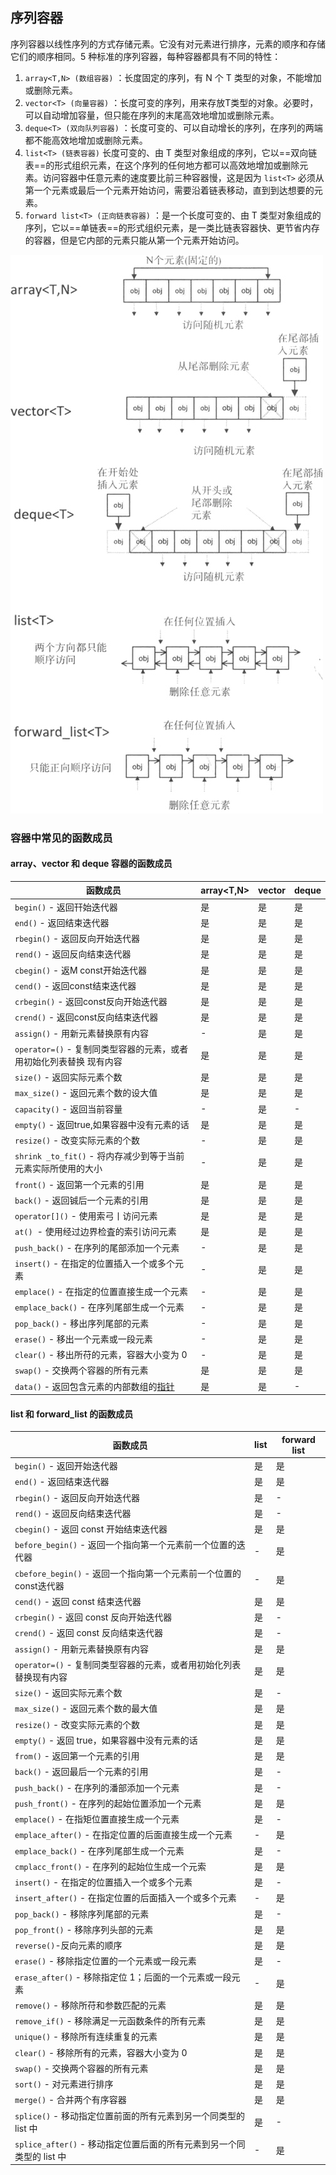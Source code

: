 ## 序列容器

序列容器以线性序列的方式存储元素。它没有对元素进行排序，元素的顺序和存储它们的顺序相同。5 种标准的序列容器，每种容器都具有不同的特性：

1. `array<T,N> (数组容器)` ：长度固定的序列，有 N 个 T 类型的对象，不能增加或删除元素。
2. `vector<T> (向量容器)` ：长度可变的序列，用来存放T类型的对象。必要时，可以自动增加容量，但只能在序列的末尾高效地增加或删除元素。
3. `deque<T> (双向队列容器)` ：长度可变的、可以自动增长的序列，在序列的两端都不能高效地增加或删除元素。
4. `list<T> (链表容器)` 长度可变的、由 T 类型对象组成的序列，它以==双向链表==的形式组织元素，在这个序列的任何地方都可以高效地增加或删除元素。访问容器中任意元素的速度要比前三种容器慢，这是因为 `list<T>` 必须从第一个元素或最后一个元素开始访问，需要沿着链表移动，直到到达想要的元素。
5. `forward list<T> (正向链表容器)` ：是一个长度可变的、由 T 类型对象组成的序列，它以==单链表==的形式组织元素，是一类比链表容器快、更节省内存的容器，但是它内部的元素只能从第一个元素开始访问。

![img](序列容器.assets/2-1P911110REB.jpg)

### 容器中常见的函数成员

#### array、vector 和 deque 容器的函数成员

| 函数成员                                                     | array<T,N> | vector<T> | deque<T> |
| ------------------------------------------------------------ | ---------- | --------- | -------- |
| `begin()` - 返回幵始迭代器                                   | 是         | 是        | 是       |
| `end()` - 返回结束迭代器                                     | 是         | 是        | 是       |
| `rbegin()` - 返回反向开始迭代器                              | 是         | 是        | 是       |
| `rend()` - 返回反向结束迭代器                                | 是         | 是        | 是       |
| `cbegin()` - 返M const开始迭代器                             | 是         | 是        | 是       |
| `cend()` - 返回const结束迭代器                               | 是         | 是        | 是       |
| `crbegin()` - 返回const反向开始迭代器                        | 是         | 是        | 是       |
| `crend()` - 返回const反向结束迭代器                          | 是         | 是        | 是       |
| `assign()` - 用新元素替换原有内容                            | -          | 是        | 是       |
| `operator=()` - 复制同类型容器的元素，或者用初始化列表替换 现有内容 | 是         | 是        | 是       |
| `size()` - 返回实际元素个数                                  | 是         | 是        | 是       |
| `max_size()` - 返回元素个数的设大值                          | 是         | 是        | 是       |
| `capacity()` - 返回当前容量                                  | -          | 是        | -        |
| `empty()` - 返回true,如果容器中没有元素的话                  | 是         | 是        | 是       |
| `resize()` - 改变实际元素的个数                              | -          | 是        | 是       |
| `shrink _to_fit()` - 将内存减少到等于当前元素实际所使用的大小 | -          | 是        | 是       |
| `front()` - 返回第一个元素的引用                             | 是         | 是        | 是       |
| `back()` - 返回铖后一个元素的引用                            | 是         | 是        | 是       |
| `operator[]()` - 使用索弓丨访问元素                          | 是         | 是        | 是       |
| `at() `- 使用经过边界检査的索引访问元素                      | 是         | 是        | 是       |
| `push_back()` - 在序列的尾部添加一个元素                     | -          | 是        | 是       |
| `insert()` - 在指定的位置插入一个或多个元素                  | -          | 是        | 是       |
| `emplace()` - 在指定的位置直接生成一个元素                   | -          | 是        | 是       |
| `emplace_back()` - 在序列尾部生成一个元素                    | -          | 是        | 是       |
| `pop_back()` - 移出序列尾部的元素                            | -          | 是        | 是       |
| `erase()` - 移出一个元素或一段元素                           | -          | 是        | 是       |
| `clear()` - 移出所苻的元素，容器大小变为 0                   | -          | 是        | 是       |
| `swap()` - 交换两个容器的所有元素                            | 是         | 是        | 是       |
| `data()` - 返回包含元素的内部数组的[指针](https://docs.oldtimes.me/c.biancheng.net/c/80/index.html) | 是         | 是        | -        |

#### list 和 forward_list 的函数成员

| 函数成员                                                     | list<T> | forward list<T> |
| ------------------------------------------------------------ | ------- | --------------- |
| `begin()` - 返回开始迭代器                                   | 是      | 是              |
| `end()` - 返回结束迭代器                                     | 是      | 是              |
| `rbegin()` - 返回反向开始迭代器                              | 是      | -               |
| `rend()` - 返回反向结束迭代器                                | 是      | -               |
| `cbegin()` - 返回 const 开始结束迭代器                       | 是      | 是              |
| `before_begin()` - 返回一个指向第一个元素前一个位置的迭代器  | -       | 是              |
| `cbefore_begin()` - 返回一个指向第一个元素前一个位置的const迭代器 | -       | 是              |
| `cend()` - 返回 const 结束迭代器                             | 是      | 是              |
| `crbegin()` - 返回 const 反向开始迭代器                      | 是      | -               |
| `crend()` - 返回 const 反向结束迭代器                        | 是      | -               |
| `assign()` - 用新元素替换原有内容                            | 是      | 是              |
| `operator=()` - 复制同类型容器的元素，或者用初始化列表替换现有内容 | 是      | 是              |
| `size()` - 返回实际元素个数                                  | 是      | -               |
| `max_size()` - 返回元素个数的最大值                          | 是      | 是              |
| `resize()` - 改变实际元素的个数                              | 是      | 是              |
| `empty()` - 返回 true，如果容器中没有元素的话                | 是      | 是              |
| `from()` - 返回第一个元素的引用                              | 是      | 是              |
| `back()` - 返回最后一个元素的引用                            | 是      | -               |
| `push_back()` - 在序列的潘部添加一个元素                     | 是      | -               |
| `push_front()` - 在序列的起始位置添加一个元素                | 是      | 是              |
| `emplace()` - 在指矩位置直接生成一个元素                     | 是      | -               |
| `emplace_after()` - 在指定位置的后面直接生成一个元素         | -       | 是              |
| `emplace_back()` - 在序列尾部生成一个元素                    | 是      | -               |
| `cmplacc_front()` - 在序列的起始位生成一个元索               | 是      | 是              |
| `insert()` - 在指定的位置插入一个或多个元素                  | 是      | -               |
| `insert_after()` - 在指定位置的后面插入一个或多个元素        | -       | 是              |
| `pop_back()` - 移除序列尾部的元素                            | 是      | -               |
| `pop_front()` - 移除序列头部的元素                           | 是      | 是              |
| `reverse()`-反向元素的顺序                                   | 是      | 是              |
| `erase()` - 移除指定位置的一个元素或一段元素                 | 是      | -               |
| `erase_after()` - 移除指定位 1；后面的一个元素或一段元素     | -       | 是              |
| `remove()` - 移除所苻和参数匹配的元素                        | 是      | 是              |
| `remove_if()` - 移除满足一元函数条件的所有元素               | 是      | 是              |
| `unique()` - 移除所有连续重复的元素                          | 是      | 是              |
| `clear()` - 移除所有的元素，容器大小变为 0                   | 是      | 是              |
| `swap()` - 交换两个容器的所有元素                            | 是      | 是              |
| `sort()` - 对元素进行排序                                    | 是      | 是              |
| `merge()` - 合并两个有序容器                                 | 是      | 是              |
| `splice()` - 移动指定位置前面的所有元素到另一个同类型的 list 中 | 是      | -               |
| `splice_after()` - 移动指定位置后面的所有元素到另一个同类型的 list 中 | -       | 是              |
